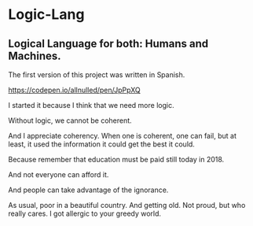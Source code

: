 # Logic-Lang

## Logical Language for both: Humans and Machines.

The first version of this project was written in Spanish.

https://codepen.io/allnulled/pen/JpPpXQ

I started it because I think that we need more logic.

Without logic, we cannot be coherent.

And I appreciate coherency. When one is coherent, one can fail, but at least, it used the information it could get the best it could. 

Because remember that education must be paid still today in 2018. 

And not everyone can afford it.

And people can take advantage of the ignorance.

As usual, poor in a beautiful country. And getting old. Not proud, but who really cares. I got allergic to your greedy world.
